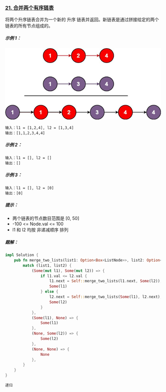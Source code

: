 ### [21. 合并两个有序链表](https://leetcode.cn/problems/merge-two-sorted-lists/)

将两个升序链表合并为一个新的 升序 链表并返回。新链表是通过拼接给定的两个链表的所有节点组成的。 

##### 示例 1：
![img.png](img.png)
```
输入：l1 = [1,2,4], l2 = [1,3,4]
输出：[1,1,2,3,4,4]
```

##### 示例 2：
```
输入：l1 = [], l2 = []
输出：[]
```

##### 示例 3：
```
输入：l1 = [], l2 = [0]
输出：[0]
```

##### 提示：
- 两个链表的节点数目范围是 [0, 50]
- -100 <= Node.val <= 100
- l1 和 l2 均按 非递减顺序 排列

##### 题解：
```rust
impl Solution {
    pub fn merge_two_lists(list1: Option<Box<ListNode>>, list2: Option<Box<ListNode>>) -> Option<Box<ListNode>> {
        match (list1, list2) {
            (Some(mut l1), Some(mut l2)) => {
                if l1.val <= l2.val {
                    l1.next = Self::merge_two_lists(l1.next, Some(l2));
                    Some(l1)
                } else {
                    l2.next = Self::merge_two_lists(Some(l1), l2.next);
                    Some(l2)
                }
            },
            (Some(l1), None) => {
                Some(l1)
            },
            (None, Some(l2)) => {
                Some(l2)
            },
            (None, None) => {
                None
            },
        }
    }
}
```

`递归`

